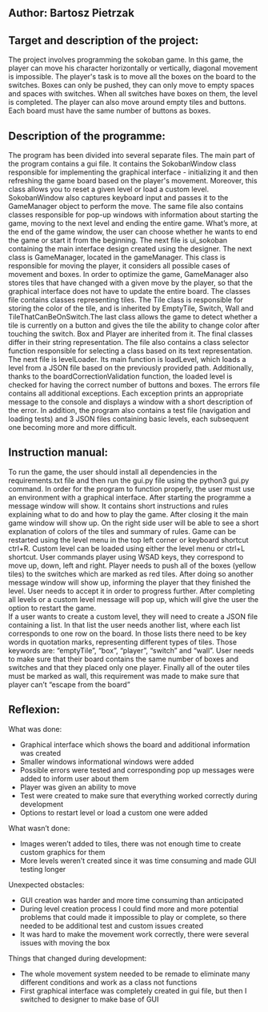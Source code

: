 ## Author: Bartosz Pietrzak

## Target and description of the project:

The project involves programming the sokoban game. In this game, the player can move his character horizontally or vertically, diagonal movement is impossible. The player's task is to move all the boxes on the board to the switches. Boxes can only be pushed, they can only move to empty spaces and spaces with switches. When all switches have boxes on them, the level is completed. The player can also move around empty tiles and buttons. Each board must have the same number of buttons as boxes.

## Description of the programme:

The program has been divided into several separate files. The main part of the program contains a gui file. It contains the SokobanWindow class responsible for implementing the graphical interface \- initializing it and then refreshing the game board based on the player's movement. Moreover, this class allows you to reset a given level or load a custom level. SokobanWindow also captures keyboard input and passes it to the GameManager object to perform the move. The same file also contains classes responsible for pop-up windows with information about starting the game, moving to the next level and ending the entire game. What’s more, at the end of the game window, the user can choose whether he wants to end the game or start it from the beginning. The next file is ui\_sokoban containing the main interface design created using the designer. The next class is GameManager, located in the gameManager. This class is responsible for moving the player, it considers all possible cases of movement and boxes. In order to optimize the game, GameManager also stores tiles that have changed with a given move by the player, so that the graphical interface does not have to update the entire board. The classes file contains classes representing tiles. The Tile class is responsible for storing the color of the tile, and is inherited by EmptyTile, Switch, Wall and TileThatCanBeOnSwitch.The last class allows the game to detect whether a tile is currently on a button and gives the tile the ability to change color after touching the switch. Box and Player are inherited from it. The final classes differ in their string representation. The file also contains a class selector function responsible for selecting a class based on its text representation. The next file is levelLoader. Its main function is loadLevel, which loads a level from a JSON file based on the previously provided path. Additionally, thanks to the boardCorrectionValidation function, the loaded level is checked for having the correct number of buttons and boxes. The errors file contains all additional exceptions. Each exception prints an appropriate message to the console and displays a window with a short description of the error. In addition, the program also contains a test file (navigation and loading tests) and 3 JSON files containing basic levels, each subsequent one becoming more and more difficult.

## Instruction manual:

To run the game, the user should install all dependencies in the requirements.txt file and then run the gui.py file using the python3 gui.py command. In order for the program to function properly, the user must use an environment with a graphical interface. After starting the programme a message window will show. It contains short instructions and rules explaining what to do and how to play the game. After closing it the main game window will show up. On the right side user will be able to see a short explanation of colors of the tiles and summary of rules. Game can be restarted using the level menu in the top left corner or keyboard shortcut ctrl+R. Custom level can be loaded using either the level menu or ctrl+L shortcut. User commands player using WSAD keys, they correspond to move up, down, left and right. Player needs to push all of the boxes (yellow tiles) to the switches which are marked as red tiles. After doing so another message window will show up, informing the player that they finished the level. User needs to accept it in order to progress further. After completing all levels or a custom level message will pop up, which will give the user the option to restart the game.  
If a user wants to create a custom level, they will need to create a JSON file containing a list. In that list the user needs another list, where each list corresponds to one row on the board. In those lists there need to be key words in quotation marks, representing different types of tiles. Those keywords are: “emptyTile”, “box”, “player”, “switch” and “wall”. User needs to make sure that their board contains the same number of boxes and switches and that they placed only one player. Finally all of the outer tiles must be marked as wall, this requirement was made to make sure that player can’t “escape from the board”

## Reflexion:

What was done:

* Graphical interface which shows the board and additional information was created  
* Smaller windows informational windows were added  
* Possible errors were tested and corresponding pop up messages were added to inform user about them  
* Player was given an ability to move  
* Test were created to make sure that everything worked correctly during development  
* Options to restart level or load a custom one were added

What wasn’t done:

* Images weren’t added to tiles, there was not enough time to create custom graphics for them  
* More levels weren’t created since it was time consuming and made GUI testing longer

Unexpected obstacles:

* GUI creation was harder and more time consuming than anticipated  
* During level creation process I could find more and more potential problems that could made it impossible to play or complete, so there needed to be additional test and custom issues created  
* It was hard to make the movement work correctly, there were several issues with moving the box

Things that changed during development:

* The whole movement system needed to be remade to eliminate many different conditions and work as a class not functions  
* First graphical interface was completely created in gui file, but then I switched to designer to make base of GUI
